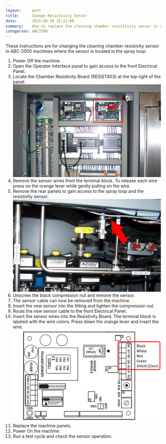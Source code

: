 ```yaml
---
layout:     post
title:      Change Resistivity Sensor
date:       2015-08-20 15:22:00
summary:    How to replace the cleaning chamber resistivity sensor in an ABC-2500.
categories: ABC2500
---
```


These instructions are for changing the cleaning chamber resistivity sensor in ABC-2500 machines where the sensor is located in the spray loop:

1. Power Off the machine.
2. Open the Operator Interface panel to gain access to the front Electrical Panel.
3. Locate the Chamber Resistivity Board (RESIST403) at the top right of the panel.
  ![Chamber Resistivity Board](/images/ChamberResistivityBoard.jpg)
4. Remove the sensor wires from the terminal block. To release each wire press on the orange lever while gently pulling on the wire.
5. Remove the rear panels to gain access to the spray loop and the resistivity sensor.
  ![Chamber Resistivity Sensor](/images/ChamberResistivitySensor.jpg)
6. Unscrew the black compression nut and remove the sensor.
7. The sensor cable can now be removed from the machine.
8. Insert the new sensor into the fitting and tighten the compression nut.
9. Route the new sensor cable to the front Electrical Panel.
10. Insert the sensor wires into the Resistivity Board. The terminal block is labeled with the wire colors. Press down the orange lever and insert the wire.
  ![Resistivity Sensor Terminal Block](/images/ResistivitySensorTB.png)
11. Replace the machine panels.
12. Power On the machine.
13. Run a test cycle and check the sensor operation.
